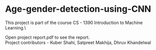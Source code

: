 # Age-gender-detection-using-CNN
This project is part of the course CS - 1390 Introduction to Machine Learning.\

Open project report.pdf to see the report.\
Project contributors - Kuber Shahi, Satpreet Makhija, Dhruv Khandelwal

